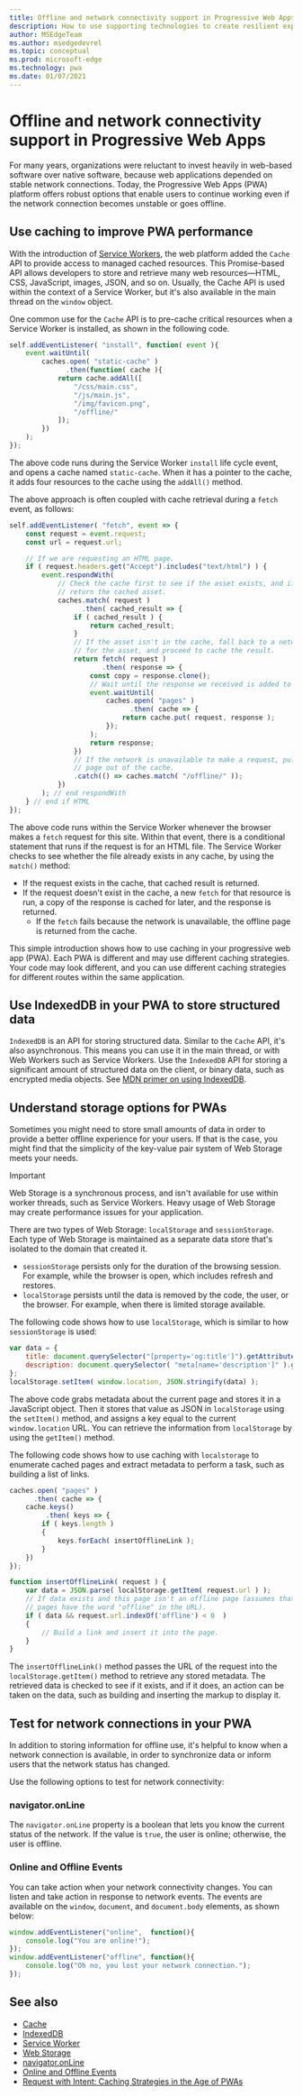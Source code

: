 ```yaml
---
title: Offline and network connectivity support in Progressive Web Apps
description: How to use supporting technologies to create resilient experiences to cater for different network conditions.
author: MSEdgeTeam
ms.author: msedgedevrel
ms.topic: conceptual
ms.prod: microsoft-edge
ms.technology: pwa
ms.date: 01/07/2021
---
```

# Offline and network connectivity support in Progressive Web Apps

For many years, organizations were reluctant to invest heavily in web-based software over native software, because web applications depended on stable network connections. Today, the Progressive Web Apps (PWA) platform offers robust options that enable users to continue working even if the network connection becomes unstable or goes offline.


<!-- ====================================================================== -->
## Use caching to improve PWA performance

With the introduction of [Service Workers](https://developer.mozilla.org/docs/Web/API/ServiceWorker), the web platform added the `Cache` API to provide access to managed cached resources. This Promise-based API allows developers to store and retrieve many web resources—HTML, CSS, JavaScript, images, JSON, and so on. Usually, the Cache API is used within the context of a Service Worker, but it's also available in the main thread on the `window` object.

One common use for the `Cache` API is to pre-cache critical resources when a Service Worker is installed, as shown in the following code.

```javascript
self.addEventListener( "install", function( event ){
    event.waitUntil(
        caches.open( "static-cache" )
              .then(function( cache ){
            return cache.addAll([
                "/css/main.css",
                "/js/main.js",
                "/img/favicon.png",
                "/offline/"
            ]);
        })
    );
});
```

The above code runs during the Service Worker `install` life cycle event, and opens a cache named `static-cache`. When it has a pointer to the cache, it adds four resources to the cache using the `addAll()` method.

The above approach is often coupled with cache retrieval during a `fetch` event, as follows:

```javascript
self.addEventListener( "fetch", event => {
    const request = event.request;
    const url = request.url;

    // If we are requesting an HTML page.
    if ( request.headers.get("Accept").includes("text/html") ) {
        event.respondWith(
            // Check the cache first to see if the asset exists, and if it does, 
            // return the cached asset.
            caches.match( request )
                  .then( cached_result => {
                if ( cached_result ) {
                    return cached_result;
                }
                // If the asset isn't in the cache, fall back to a network request 
                // for the asset, and proceed to cache the result.
                return fetch( request )
                       .then( response => {
                    const copy = response.clone();
                    // Wait until the response we received is added to the cache.
                    event.waitUntil(
                        caches.open( "pages" )
                              .then( cache => {
                            return cache.put( request, response );
                        });
                    );
                    return response;
                })
                // If the network is unavailable to make a request, pull the offline
                // page out of the cache.
                .catch(() => caches.match( "/offline/" ));
            })
        ); // end respondWith
    } // end if HTML
});
```

The above code runs within the Service Worker whenever the browser makes a `fetch` request for this site. Within that event, there is a conditional statement that runs if the request is for an HTML file. The Service Worker checks to see whether the file already exists in any cache, by using the `match()` method:

*  If the request exists in the cache, that cached result is returned.
*  If the request doesn't exist in the cache, a new `fetch` for that resource is run, a copy of the response is cached for later, and the response is returned.
   * If the `fetch` fails because the network is unavailable, the offline page is returned from the cache.

This simple introduction shows how to use caching in your progressive web app (PWA). Each PWA is different and may use different caching strategies. Your code may look different, and you can use different caching strategies for different routes within the same application.


<!-- ====================================================================== -->
## Use IndexedDB in your PWA to store structured data

`IndexedDB` is an API for storing structured data. Similar to the `Cache` API, it's also asynchronous. This means you can use it in the main thread, or with Web Workers such as Service Workers. Use the `IndexedDB` API for storing a significant amount of structured data on the client, or binary data, such as encrypted media objects.  See [MDN primer on using IndexedDB](https://developer.mozilla.org/docs/Web/API/IndexedDB_API/Using_IndexedDB).


<!-- ====================================================================== -->
## Understand storage options for PWAs

Sometimes you might need to store small amounts of data in order to provide a better offline experience for your users. If that is the case, you might find that the simplicity of the key-value pair system of Web Storage meets your needs.

> [!IMPORTANT]
> Web Storage is a synchronous process, and isn't available for use within worker threads, such as Service Workers. Heavy usage of Web Storage may create performance issues for your application.

There are two types of Web Storage: `localStorage` and `sessionStorage`. Each type of Web Storage is maintained as a separate data store that's isolated to the domain that created it.

*  `sessionStorage` persists only for the duration of the browsing session. For example, while the browser is open, which includes refresh and restores.
*  `localStorage` persists until the data is removed by the code, the user, or the browser. For example, when there is limited storage available.

The following code shows how to use `localStorage`, which is similar to how `sessionStorage` is used:

```javascript
var data = {
    title: document.querySelector("[property='og:title']").getAttribute("content"),
    description: document.querySelector( "meta[name='description']" ).getAttribute("content")
};
localStorage.setItem( window.location, JSON.stringify(data) );
```

The above code grabs metadata about the current page and stores it in a JavaScript object. Then it stores that value as JSON in `localStorage` using the `setItem()` method, and assigns a key equal to the current `window.location` URL. You can retrieve the information from `localStorage` by using the `getItem()` method.

The following code shows how to use caching with `localstorage` to enumerate cached pages and extract metadata to perform a task, such as building a list of links.

```javascript
caches.open( "pages" )
      .then( cache => {
    cache.keys()
         .then( keys => {
        if ( keys.length )
        {
            keys.forEach( insertOfflineLink );
        }
    })
});

function insertOfflineLink( request ) {
    var data = JSON.parse( localStorage.getItem( request.url ) );
    // If data exists and this page isn't an offline page (assumes that offline 
    // pages have the word "offline" in the URL).
    if ( data && request.url.indexOf('offline') < 0  )
    {
        // Build a link and insert it into the page.
    }
}
```

The `insertOfflineLink()` method passes the URL of the request into the `localStorage.getItem()` method to retrieve any stored metadata. The retrieved data is checked to see if it exists, and if it does, an action can be taken on the data, such as building and inserting the markup to display it.


<!-- ====================================================================== -->
## Test for network connections in your PWA

In addition to storing information for offline use, it's helpful to know when a network connection is available, in order to synchronize data or inform users that the network status has changed.

Use the following options to test for network connectivity:

### navigator.onLine

The `navigator.onLine` property is a boolean that lets you know the current status of the network. If the value is `true`, the user is online; otherwise, the user is offline.

### Online and Offline Events

You can take action when your network connectivity changes.  You can listen and take action in response to network events.  The events are available on the `window`, `document`, and `document.body` elements, as shown below:

```javascript
window.addEventListener("online",  function(){
    console.log("You are online!");
});
window.addEventListener("offline", function(){
    console.log("Oh no, you lost your network connection.");
});
```


<!-- ====================================================================== -->
## See also

*   [Cache](https://developer.mozilla.org/docs/Web/API/Cache)
*   [IndexedDB](https://developer.mozilla.org/docs/Web/API/IndexedDB_API)
*   [Service Worker](https://developer.mozilla.org/docs/Web/API/ServiceWorker)
*   [Web Storage](https://developer.mozilla.org/docs/Web/API/Web_Storage_API)
*   [navigator.onLine](https://developer.mozilla.org/docs/Web/API/NavigatorOnLine)
*   [Online and Offline Events](https://developer.mozilla.org/docs/Web/API/NavigatorOnLine/Online_and_offline_events)
*   [Request with Intent: Caching Strategies in the Age of PWAs](https://alistapart.com/article/request-with-intent-caching-strategies-in-the-age-of-pwas)
